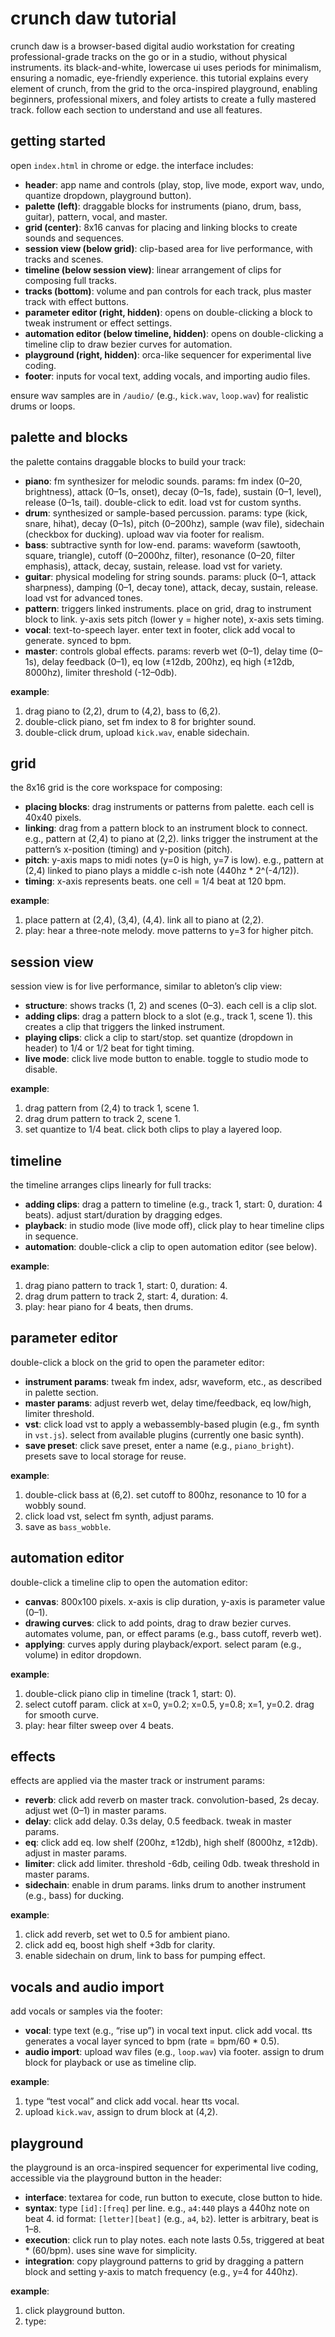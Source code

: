 # crunch daw tutorial

crunch daw is a browser-based digital audio workstation for creating professional-grade tracks on the go or in a studio, without physical instruments. its black-and-white, lowercase ui uses periods for minimalism, ensuring a nomadic, eye-friendly experience. this tutorial explains every element of crunch, from the grid to the orca-inspired playground, enabling beginners, professional mixers, and foley artists to create a fully mastered track. follow each section to understand and use all features.

## getting started

open `index.html` in chrome or edge. the interface includes:
- **header**: app name and controls (play, stop, live mode, export wav, undo, quantize dropdown, playground button).
- **palette (left)**: draggable blocks for instruments (piano, drum, bass, guitar), pattern, vocal, and master.
- **grid (center)**: 8x16 canvas for placing and linking blocks to create sounds and sequences.
- **session view (below grid)**: clip-based area for live performance, with tracks and scenes.
- **timeline (below session view)**: linear arrangement of clips for composing full tracks.
- **tracks (bottom)**: volume and pan controls for each track, plus master track with effect buttons.
- **parameter editor (right, hidden)**: opens on double-clicking a block to tweak instrument or effect settings.
- **automation editor (below timeline, hidden)**: opens on double-clicking a timeline clip to draw bezier curves for automation.
- **playground (right, hidden)**: orca-like sequencer for experimental live coding.
- **footer**: inputs for vocal text, adding vocals, and importing audio files.

ensure wav samples are in `/audio/` (e.g., `kick.wav`, `loop.wav`) for realistic drums or loops.

## palette and blocks

the palette contains draggable blocks to build your track:
- **piano**: fm synthesizer for melodic sounds. params: fm index (0–20, brightness), attack (0–1s, onset), decay (0–1s, fade), sustain (0–1, level), release (0–1s, tail). double-click to edit. load vst for custom synths.
- **drum**: synthesized or sample-based percussion. params: type (kick, snare, hihat), decay (0–1s), pitch (0–200hz), sample (wav file), sidechain (checkbox for ducking). upload wav via footer for realism.
- **bass**: subtractive synth for low-end. params: waveform (sawtooth, square, triangle), cutoff (0–2000hz, filter), resonance (0–20, filter emphasis), attack, decay, sustain, release. load vst for variety.
- **guitar**: physical modeling for string sounds. params: pluck (0–1, attack sharpness), damping (0–1, decay tone), attack, decay, sustain, release. load vst for advanced tones.
- **pattern**: triggers linked instruments. place on grid, drag to instrument block to link. y-axis sets pitch (lower y = higher note), x-axis sets timing.
- **vocal**: text-to-speech layer. enter text in footer, click add vocal to generate. synced to bpm.
- **master**: controls global effects. params: reverb wet (0–1), delay time (0–1s), delay feedback (0–1), eq low (±12db, 200hz), eq high (±12db, 8000hz), limiter threshold (-12–0db).

**example**:
1. drag piano to (2,2), drum to (4,2), bass to (6,2).
2. double-click piano, set fm index to 8 for brighter sound.
3. double-click drum, upload `kick.wav`, enable sidechain.

## grid

the 8x16 grid is the core workspace for composing:
- **placing blocks**: drag instruments or patterns from palette. each cell is 40x40 pixels.
- **linking**: drag from a pattern block to an instrument block to connect. e.g., pattern at (2,4) to piano at (2,2). links trigger the instrument at the pattern’s x-position (timing) and y-position (pitch).
- **pitch**: y-axis maps to midi notes (y=0 is high, y=7 is low). e.g., pattern at (2,4) linked to piano plays a middle c-ish note (440hz * 2^(-4/12)).
- **timing**: x-axis represents beats. one cell = 1/4 beat at 120 bpm.

**example**:
1. place pattern at (2,4), (3,4), (4,4). link all to piano at (2,2).
2. play: hear a three-note melody. move patterns to y=3 for higher pitch.

## session view

session view is for live performance, similar to ableton’s clip view:
- **structure**: shows tracks (1, 2) and scenes (0–3). each cell is a clip slot.
- **adding clips**: drag a pattern block to a slot (e.g., track 1, scene 1). this creates a clip that triggers the linked instrument.
- **playing clips**: click a clip to start/stop. set quantize (dropdown in header) to 1/4 or 1/2 beat for tight timing.
- **live mode**: click live mode button to enable. toggle to studio mode to disable.

**example**:
1. drag pattern from (2,4) to track 1, scene 1.
2. drag drum pattern to track 2, scene 1.
3. set quantize to 1/4 beat. click both clips to play a layered loop.

## timeline

the timeline arranges clips linearly for full tracks:
- **adding clips**: drag a pattern to timeline (e.g., track 1, start: 0, duration: 4 beats). adjust start/duration by dragging edges.
- **playback**: in studio mode (live mode off), click play to hear timeline clips in sequence.
- **automation**: double-click a clip to open automation editor (see below).

**example**:
1. drag piano pattern to track 1, start: 0, duration: 4.
2. drag drum pattern to track 2, start: 4, duration: 4.
3. play: hear piano for 4 beats, then drums.

## parameter editor

double-click a block on the grid to open the parameter editor:
- **instrument params**: tweak fm index, adsr, waveform, etc., as described in palette section.
- **master params**: adjust reverb wet, delay time/feedback, eq low/high, limiter threshold.
- **vst**: click load vst to apply a webassembly-based plugin (e.g., fm synth in `vst.js`). select from available plugins (currently one basic synth).
- **save preset**: click save preset, enter a name (e.g., `piano_bright`). presets save to local storage for reuse.

**example**:
1. double-click bass at (6,2). set cutoff to 800hz, resonance to 10 for a wobbly sound.
2. click load vst, select fm synth, adjust params.
3. save as `bass_wobble`.

## automation editor

double-click a timeline clip to open the automation editor:
- **canvas**: 800x100 pixels. x-axis is clip duration, y-axis is parameter value (0–1).
- **drawing curves**: click to add points, drag to draw bezier curves. automates volume, pan, or effect params (e.g., bass cutoff, reverb wet).
- **applying**: curves apply during playback/export. select param (e.g., volume) in editor dropdown.

**example**:
1. double-click piano clip in timeline (track 1, start: 0).
2. select cutoff param. click at x=0, y=0.2; x=0.5, y=0.8; x=1, y=0.2. drag for smooth curve.
3. play: hear filter sweep over 4 beats.

## effects

effects are applied via the master track or instrument params:
- **reverb**: click add reverb on master track. convolution-based, 2s decay. adjust wet (0–1) in master params.
- **delay**: click add delay. 0.3s delay, 0.5 feedback. tweak in master params.
- **eq**: click add eq. low shelf (200hz, ±12db), high shelf (8000hz, ±12db). adjust in master params.
- **limiter**: click add limiter. threshold -6db, ceiling 0db. tweak threshold in master params.
- **sidechain**: enable in drum params. links drum to another instrument (e.g., bass) for ducking.

**example**:
1. click add reverb, set wet to 0.5 for ambient piano.
2. click add eq, boost high shelf +3db for clarity.
3. enable sidechain on drum, link to bass for pumping effect.

## vocals and audio import

add vocals or samples via the footer:
- **vocal**: type text (e.g., “rise up”) in vocal text input. click add vocal. tts generates a vocal layer synced to bpm (rate = bpm/60 * 0.5).
- **audio import**: upload wav files (e.g., `loop.wav`) via footer. assign to drum block for playback or use as timeline clip.

**example**:
1. type “test vocal” and click add vocal. hear tts vocal.
2. upload `kick.wav`, assign to drum block at (4,2).

## playground

the playground is an orca-inspired sequencer for experimental live coding, accessible via the playground button in the header:
- **interface**: textarea for code, run button to execute, close button to hide.
- **syntax**: type `[id]:[freq]` per line. e.g., `a4:440` plays a 440hz note on beat 4. id format: `[letter][beat]` (e.g., `a4`, `b2`). letter is arbitrary, beat is 1–8.
- **execution**: click run to play notes. each note lasts 0.5s, triggered at beat * (60/bpm). uses sine wave for simplicity.
- **integration**: copy playground patterns to grid by dragging a pattern block and setting y-axis to match frequency (e.g., y=4 for 440hz).

**example**:
1. click playground button.
2. type:
